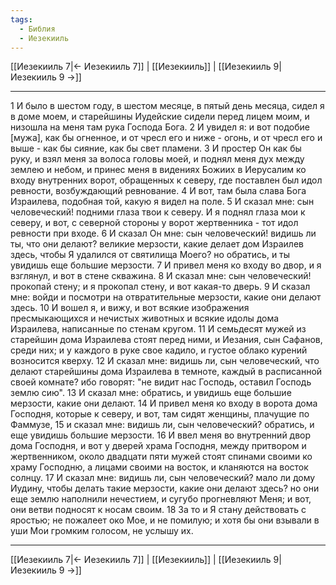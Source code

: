 ```yaml
---
tags:
  - Библия
  - Иезекииль
---
```

[[Иезекииль 7|← Иезекииль 7]] | [[Иезекииль]] | [[Иезекииль 9|Иезекииль 9 →]]

---
1 И было в шестом году, в шестом месяце, в пятый день месяца, сидел я в доме моем, и старейшины Иудейские сидели перед лицем моим, и низошла на меня там рука Господа Бога.
2 И увидел я: и вот подобие [мужа], как бы огненное, и от чресл его и ниже - огонь, и от чресл его и выше - как бы сияние, как бы свет пламени.
3 И простер Он как бы руку, и взял меня за волоса головы моей, и поднял меня дух между землею и небом, и принес меня в видениях Божиих в Иерусалим ко входу внутренних ворот, обращенных к северу, где поставлен был идол ревности, возбуждающий ревнование.
4 И вот, там была слава Бога Израилева, подобная той, какую я видел на поле.
5 И сказал мне: сын человеческий! подними глаза твои к северу. И я поднял глаза мои к северу, и вот, с северной стороны у ворот жертвенника - тот идол ревности при входе.
6 И сказал Он мне: сын человеческий! видишь ли ты, что они делают? великие мерзости, какие делает дом Израилев здесь, чтобы Я удалился от святилища Моего? но обратись, и ты увидишь еще большие мерзости.
7 И привел меня ко входу во двор, и я взглянул, и вот в стене скважина.
8 И сказал мне: сын человеческий! прокопай стену; и я прокопал стену, и вот какая-то дверь.
9 И сказал мне: войди и посмотри на отвратительные мерзости, какие они делают здесь.
10 И вошел я, и вижу, и вот всякие изображения пресмыкающихся и нечистых животных и всякие идолы дома Израилева, написанные по стенам кругом.
11 И семьдесят мужей из старейшин дома Израилева стоят перед ними, и Иезания, сын Сафанов, среди них; и у каждого в руке свое кадило, и густое облако курений возносится кверху.
12 И сказал мне: видишь ли, сын человеческий, что делают старейшины дома Израилева в темноте, каждый в расписанной своей комнате? ибо говорят: "не видит нас Господь, оставил Господь землю сию".
13 И сказал мне: обратись, и увидишь еще большие мерзости, какие они делают.
14 И привел меня ко входу в ворота дома Господня, которые к северу, и вот, там сидят женщины, плачущие по Фаммузе,
15 и сказал мне: видишь ли, сын человеческий? обратись, и еще увидишь большие мерзости.
16 И ввел меня во внутренний двор дома Господня, и вот у дверей храма Господня, между притвором и жертвенником, около двадцати пяти мужей стоят спинами своими ко храму Господню, а лицами своими на восток, и кланяются на восток солнцу.
17 И сказал мне: видишь ли, сын человеческий? мало ли дому Иудину, чтобы делать такие мерзости, какие они делают здесь? но они еще землю наполнили нечестием, и сугубо прогневляют Меня; и вот, они ветви подносят к носам своим.
18 За то и Я стану действовать с яростью; не пожалеет око Мое, и не помилую; и хотя бы они взывали в уши Мои громким голосом, не услышу их.

---
[[Иезекииль 7|← Иезекииль 7]] | [[Иезекииль]] | [[Иезекииль 9|Иезекииль 9 →]]
